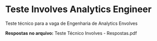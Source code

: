 # Teste Involves Analytics Engineer

Teste técnico para a vaga de Engenharia de Analytics Envolves

**Respostas no arquivo:** Teste Técnico Involves - Respostas.pdf
